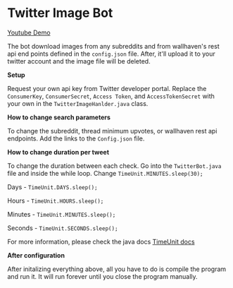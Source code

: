 # Twitter Image Bot

[Youtube Demo](https://www.youtube.com/watch?v=5rU3ZeE_pHk)

The bot download images from any subreddits and from wallhaven's rest api end points defined in the `config.json` file. After, it'll upload it to your twitter account and the image file will be deleted.

**Setup** 

Request your own api key from Twitter developer portal.
Replace the `ConsumerKey`, `ConsumerSecret`, `Access Token`, and `AccessTokenSecret` with your own in the `TwitterImageHanlder.java` class.

**How to change search parameters**

To change the subreddit, thread minimum upvotes, or wallhaven rest api endpoints. Add the links to the `Config.json` file.

**How to change duration per tweet**

To change the duration between each check. Go into the `TwitterBot.java` file and inside the while loop. Change `TimeUnit.MINUTES.sleep(30);`

Days - `TimeUnit.DAYS.sleep();`

Hours - `TimeUnit.HOURS.sleep();`

Minutes - `TimeUnit.MINUTES.sleep();`

Seconds - `TimeUnit.SECONDS.sleep();`

For more information, please check the java docs [TimeUnit docs](https://docs.oracle.com/javase/7/docs/api/java/util/concurrent/TimeUnit.html)

**After configuration**

After initalizing everything above, all you have to do is compile the program and run it. It will run forever until you close the program manually. 
